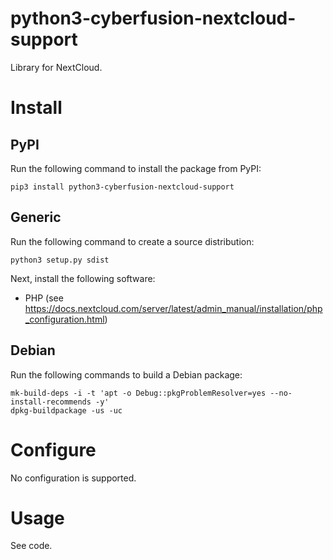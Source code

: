 # python3-cyberfusion-nextcloud-support

Library for NextCloud.

# Install

## PyPI

Run the following command to install the package from PyPI:

    pip3 install python3-cyberfusion-nextcloud-support

## Generic

Run the following command to create a source distribution:

    python3 setup.py sdist

Next, install the following software:

* PHP (see https://docs.nextcloud.com/server/latest/admin_manual/installation/php_configuration.html)

## Debian

Run the following commands to build a Debian package:

    mk-build-deps -i -t 'apt -o Debug::pkgProblemResolver=yes --no-install-recommends -y'
    dpkg-buildpackage -us -uc

# Configure

No configuration is supported.

# Usage

See code.
